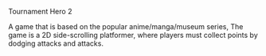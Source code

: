Tournament Hero 2

A game that is based on the popular anime/manga/museum series,                                                     The game is a 2D side-scrolling platformer, where players must collect points by dodging attacks and attacks.